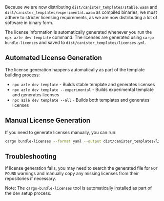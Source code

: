 Because we are now distributing `dist/canister_templates/stable.wasm` and `dist/canister_templates/experimental.wasm` as compiled binaries, we must adhere to stricter licensing requirements, as we are now distributing a lot of software in binary form.

The license information is automatically generated whenever you run the `npx azle dev template` command. The licenses are generated using `cargo bundle-licenses` and saved to `dist/canister_templates/licenses.yml`.

## Automated License Generation

The license generation happens automatically as part of the template building process:

- `npx azle dev template` - Builds stable template and generates licenses
- `npx azle dev template --experimental` - Builds experimental template and generates licenses
- `npx azle dev template --all` - Builds both templates and generates licenses

## Manual License Generation

If you need to generate licenses manually, you can run:

```bash
cargo bundle-licenses --format yaml --output dist/canister_templates/licenses.yml
```

## Troubleshooting

If license generation fails, you may need to search the generated file for `NOT FOUND` warnings and manually copy any missing licenses from their repositories if necessary.

Note: The `cargo-bundle-licenses` tool is automatically installed as part of the dev setup process.
